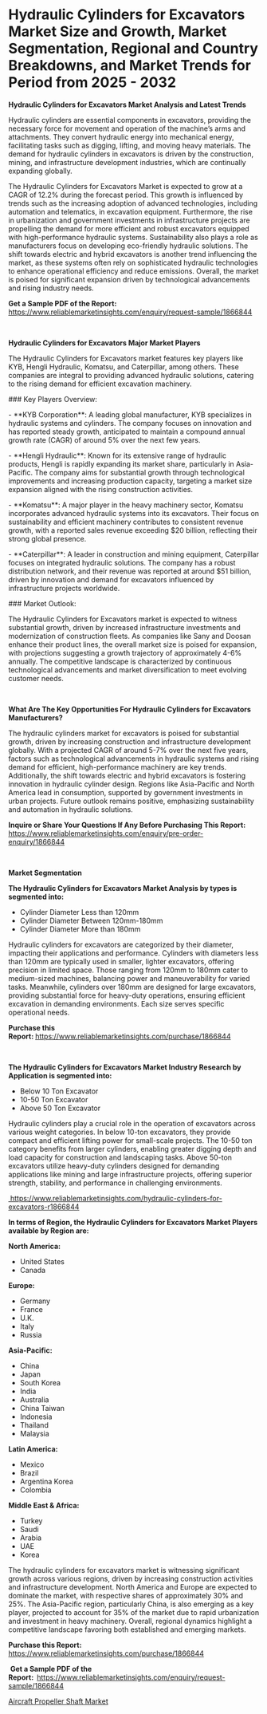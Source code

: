 <p><h1>Hydraulic Cylinders for Excavators Market Size and Growth, Market Segmentation, Regional and Country Breakdowns, and Market Trends for Period from 2025 -  2032</h1></p><p><strong>Hydraulic Cylinders for Excavators Market Analysis and Latest Trends</strong></p>
<p><p>Hydraulic cylinders are essential components in excavators, providing the necessary force for movement and operation of the machine’s arms and attachments. They convert hydraulic energy into mechanical energy, facilitating tasks such as digging, lifting, and moving heavy materials. The demand for hydraulic cylinders in excavators is driven by the construction, mining, and infrastructure development industries, which are continually expanding globally.</p><p>The Hydraulic Cylinders for Excavators Market is expected to grow at a CAGR of 12.2% during the forecast period. This growth is influenced by trends such as the increasing adoption of advanced technologies, including automation and telematics, in excavation equipment. Furthermore, the rise in urbanization and government investments in infrastructure projects are propelling the demand for more efficient and robust excavators equipped with high-performance hydraulic systems. Sustainability also plays a role as manufacturers focus on developing eco-friendly hydraulic solutions. The shift towards electric and hybrid excavators is another trend influencing the market, as these systems often rely on sophisticated hydraulic technologies to enhance operational efficiency and reduce emissions. Overall, the market is poised for significant expansion driven by technological advancements and rising industry needs.</p></p>
<p><strong>Get a Sample PDF of the Report:&nbsp;</strong> <a href="https://www.reliablemarketinsights.com/enquiry/request-sample/1866844?utm_campaign=2177&utm_medium=2&utm_source=Github&utm_content=ia&utm_term=22022025&utm_id=hydraulic-cylinders-for-excavators">https://www.reliablemarketinsights.com/enquiry/request-sample/1866844</a></p>
<p>&nbsp;</p>
<p><strong>Hydraulic Cylinders for Excavators Major Market Players</strong></p>
<p><p>The Hydraulic Cylinders for Excavators market features key players like KYB, Hengli Hydraulic, Komatsu, and Caterpillar, among others. These companies are integral to providing advanced hydraulic solutions, catering to the rising demand for efficient excavation machinery.</p><p>### Key Players Overview:</p><p>- **KYB Corporation**: A leading global manufacturer, KYB specializes in hydraulic systems and cylinders. The company focuses on innovation and has reported steady growth, anticipated to maintain a compound annual growth rate (CAGR) of around 5% over the next few years.</p><p>- **Hengli Hydraulic**: Known for its extensive range of hydraulic products, Hengli is rapidly expanding its market share, particularly in Asia-Pacific. The company aims for substantial growth through technological improvements and increasing production capacity, targeting a market size expansion aligned with the rising construction activities.</p><p>- **Komatsu**: A major player in the heavy machinery sector, Komatsu incorporates advanced hydraulic systems into its excavators. Their focus on sustainability and efficient machinery contributes to consistent revenue growth, with a reported sales revenue exceeding $20 billion, reflecting their strong global presence.</p><p>- **Caterpillar**: A leader in construction and mining equipment, Caterpillar focuses on integrated hydraulic solutions. The company has a robust distribution network, and their revenue was reported at around $51 billion, driven by innovation and demand for excavators influenced by infrastructure projects worldwide.</p><p>### Market Outlook:</p><p>The Hydraulic Cylinders for Excavators market is expected to witness substantial growth, driven by increased infrastructure investments and modernization of construction fleets. As companies like Sany and Doosan enhance their product lines, the overall market size is poised for expansion, with projections suggesting a growth trajectory of approximately 4-6% annually. The competitive landscape is characterized by continuous technological advancements and market diversification to meet evolving customer needs.</p></p>
<p>&nbsp;</p>
<p><strong>What Are The Key Opportunities For Hydraulic Cylinders for Excavators Manufacturers?</strong></p>
<p><p>The hydraulic cylinders market for excavators is poised for substantial growth, driven by increasing construction and infrastructure development globally. With a projected CAGR of around 5-7% over the next five years, factors such as technological advancements in hydraulic systems and rising demand for efficient, high-performance machinery are key trends. Additionally, the shift towards electric and hybrid excavators is fostering innovation in hydraulic cylinder design. Regions like Asia-Pacific and North America lead in consumption, supported by government investments in urban projects. Future outlook remains positive, emphasizing sustainability and automation in hydraulic solutions.</p></p>
<p><strong>Inquire or Share Your Questions If Any Before Purchasing This Report:</strong> <a href="https://www.reliablemarketinsights.com/enquiry/pre-order-enquiry/1866844?utm_campaign=2177&utm_medium=2&utm_source=Github&utm_content=ia&utm_term=22022025&utm_id=hydraulic-cylinders-for-excavators">https://www.reliablemarketinsights.com/enquiry/pre-order-enquiry/1866844</a></p>
<p>&nbsp;</p>
<p><strong>Market Segmentation</strong></p>
<p><strong>The Hydraulic Cylinders for Excavators Market Analysis by types is segmented into:</strong></p>
<p><ul><li>Cylinder Diameter Less than 120mm</li><li>Cylinder Diameter Between 120mm-180mm</li><li>Cylinder Diameter More than 180mm</li></ul></p>
<p><p>Hydraulic cylinders for excavators are categorized by their diameter, impacting their applications and performance. Cylinders with diameters less than 120mm are typically used in smaller, lighter excavators, offering precision in limited space. Those ranging from 120mm to 180mm cater to medium-sized machines, balancing power and maneuverability for varied tasks. Meanwhile, cylinders over 180mm are designed for large excavators, providing substantial force for heavy-duty operations, ensuring efficient excavation in demanding environments. Each size serves specific operational needs.</p></p>
<p><strong>Purchase this Report:&nbsp;</strong><a href="https://www.reliablemarketinsights.com/purchase/1866844?utm_campaign=2177&utm_medium=2&utm_source=Github&utm_content=ia&utm_term=22022025&utm_id=hydraulic-cylinders-for-excavators">https://www.reliablemarketinsights.com/purchase/1866844</a></p>
<p>&nbsp;</p>
<p><strong>The Hydraulic Cylinders for Excavators Market Industry Research by Application is segmented into:</strong></p>
<p><ul><li>Below 10 Ton Excavator</li><li>10-50 Ton Excavator</li><li>Above 50 Ton Excavator</li></ul></p>
<p><p>Hydraulic cylinders play a crucial role in the operation of excavators across various weight categories. In below 10-ton excavators, they provide compact and efficient lifting power for small-scale projects. The 10-50 ton category benefits from larger cylinders, enabling greater digging depth and load capacity for construction and landscaping tasks. Above 50-ton excavators utilize heavy-duty cylinders designed for demanding applications like mining and large infrastructure projects, offering superior strength, stability, and performance in challenging environments.</p></p>
<p><a href="https://www.reliablemarketinsights.com/hydraulic-cylinders-for-excavators-r1866844?utm_campaign=2177&utm_medium=2&utm_source=Github&utm_content=ia&utm_term=22022025&utm_id=hydraulic-cylinders-for-excavators">&nbsp;https://www.reliablemarketinsights.com/hydraulic-cylinders-for-excavators-r1866844</a></p>
<p><strong>In terms of Region, the Hydraulic Cylinders for Excavators Market Players available by Region are:</strong></p>
<p>
    <p> <strong> North America: </strong>
        <ul>
            <li>United States</li>
            <li>Canada</li>
        </ul>
        </p> 
    <p> <strong> Europe: </strong>
        <ul>
            <li>Germany</li>
            <li>France</li>
            <li>U.K.</li>
            <li>Italy</li>
            <li>Russia</li>
        </ul>
        </p> 
    <p> <strong> Asia-Pacific: </strong>
        <ul>
            <li>China</li>
            <li>Japan</li>
            <li>South Korea</li>
            <li>India</li>
            <li>Australia</li>
            <li>China Taiwan</li>
            <li>Indonesia</li>
            <li>Thailand</li>
            <li>Malaysia</li>
        </ul>
        </p> 
    <p> <strong> Latin America: </strong>
        <ul>
            <li>Mexico</li>
            <li>Brazil</li>
            <li>Argentina Korea</li>
            <li>Colombia</li>
        </ul>
        </p> 
    <p> <strong> Middle East & Africa: </strong>
        <ul>
            <li>Turkey</li>
            <li>Saudi</li>
            <li>Arabia</li>
            <li>UAE</li>
            <li>Korea</li>
        </ul>
    </p>
    </p>
<p><p>The hydraulic cylinders for excavators market is witnessing significant growth across various regions, driven by increasing construction activities and infrastructure development. North America and Europe are expected to dominate the market, with respective shares of approximately 30% and 25%. The Asia-Pacific region, particularly China, is also emerging as a key player, projected to account for 35% of the market due to rapid urbanization and investment in heavy machinery. Overall, regional dynamics highlight a competitive landscape favoring both established and emerging markets.</p></p>
<p><strong>Purchase this Report: </strong><a href="https://www.reliablemarketinsights.com/purchase/1866844?utm_campaign=2177&utm_medium=2&utm_source=Github&utm_content=ia&utm_term=22022025&utm_id=hydraulic-cylinders-for-excavators">https://www.reliablemarketinsights.com/purchase/1866844</a></p>
<p>&nbsp;<strong>Get a Sample PDF of the Report:&nbsp;&nbsp;</strong><a href="https://www.reliablemarketinsights.com/enquiry/request-sample/1866844?utm_campaign=2177&utm_medium=2&utm_source=Github&utm_content=ia&utm_term=22022025&utm_id=hydraulic-cylinders-for-excavators">https://www.reliablemarketinsights.com/enquiry/request-sample/1866844</a></p>
<p><strong></strong></p>
<p><p><a href="https://github.com/SamiaChowdhury801/Market-Research-Report-List-1/blob/main/aircraft-propeller-shaft-market.md?utm_campaign=2177&utm_medium=2&utm_source=Github&utm_content=ia&utm_term=22022025&utm_id=hydraulic-cylinders-for-excavators">Aircraft Propeller Shaft Market</a></p></p>